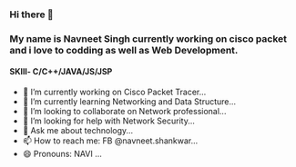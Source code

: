 ### Hi there 👋

### My name is Navneet Singh currently working on cisco packet and i love to codding as well as Web Development.
#### SKIll- C/C++/JAVA/JS/JSP

- 🔭 I’m currently working on Cisco Packet Tracer...
- 🌱 I’m currently learning Networking and Data Structure...
- 👯 I’m looking to collaborate on  Network professional...
- 🤔 I’m looking for help with Network Security...
- 💬 Ask me about technology...
- 📫 How to reach me: FB @navneet.shankwar...
- 😄 Pronouns: NAVI ...
